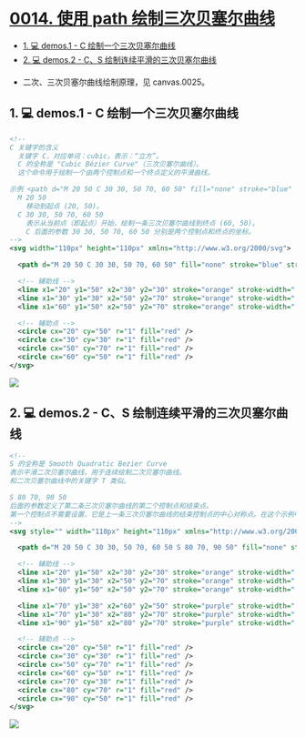 # [0014. 使用 path 绘制三次贝塞尔曲线](https://github.com/tnotesjs/TNotes.svg/tree/main/notes/0014.%20%E4%BD%BF%E7%94%A8%20path%20%E7%BB%98%E5%88%B6%E4%B8%89%E6%AC%A1%E8%B4%9D%E5%A1%9E%E5%B0%94%E6%9B%B2%E7%BA%BF)

<!-- region:toc -->

- [1. 💻 demos.1 - C 绘制一个三次贝塞尔曲线](#1--demos1---c-绘制一个三次贝塞尔曲线)
- [2. 💻 demos.2 - C、S 绘制连续平滑的三次贝塞尔曲线](#2--demos2---cs-绘制连续平滑的三次贝塞尔曲线)

<!-- endregion:toc -->
- 二次、三次贝塞尔曲线绘制原理，见 canvas.0025。

## 1. 💻 demos.1 - C 绘制一个三次贝塞尔曲线

```xml
<!--
C 关键字的含义
  关键字 C，对应单词：cubic，表示：“立方”。
  C 的全称是 "Cubic Bézier Curve"（三次贝塞尔曲线）。
  这个命令用于绘制一个由两个控制点和一个终点定义的平滑曲线。

示例 <path d="M 20 50 C 30 30, 50 70, 60 50" fill="none" stroke="blue" stroke-width="1" />
  M 20 50
    移动到起点 (20, 50)。
  C 30 30, 50 70, 60 50
    表示从当前点（即起点）开始，绘制一条三次贝塞尔曲线到终点 (60, 50)。
    C 后面的参数 30 30, 50 70, 60 50 分别是两个控制点和终点的坐标。
-->
<svg width="110px" height="110px" xmlns="http://www.w3.org/2000/svg">

  <path d="M 20 50 C 30 30, 50 70, 60 50" fill="none" stroke="blue" stroke-width="1" />

  <!-- 辅助线 -->
  <line x1="20" y1="50" x2="30" y2="30" stroke="orange" stroke-width=".5" />
  <line x1="30" y1="30" x2="50" y2="70" stroke="orange" stroke-width=".5" />
  <line x1="60" y1="50" x2="50" y2="70" stroke="orange" stroke-width=".5" />

  <!-- 辅助点 -->
  <circle cx="20" cy="50" r="1" fill="red" />
  <circle cx="30" cy="30" r="1" fill="red" />
  <circle cx="50" cy="70" r="1" fill="red" />
  <circle cx="60" cy="50" r="1" fill="red" />
</svg>
```

![](assets/2024-12-10-10-29-07.png)

## 2. 💻 demos.2 - C、S 绘制连续平滑的三次贝塞尔曲线

```xml
<!--
S 的全称是 Smooth Quadratic Bezier Curve
表示平滑二次贝塞尔曲线，用于连续绘制二次贝塞尔曲线。
和二次贝塞尔曲线中的关键字 T 类似。

S 80 70, 90 50
后面的参数定义了第二条三次贝塞尔曲线的第二个控制点和结束点。
第一个控制点不需要设置，它是上一条三次贝塞尔曲线的结束控制点的中心对称点。在这个示例中，也就是 (50, 70) 关于 (60, 50) 的对称点 (70, 30)。
-->
<svg style="" width="110px" height="110px" xmlns="http://www.w3.org/2000/svg">

  <path d="M 20 50 C 30 30, 50 70, 60 50 S 80 70, 90 50" fill="none" stroke="blue" stroke-width="1" />

  <!-- 辅助线 -->
  <line x1="20" y1="50" x2="30" y2="30" stroke="orange" stroke-width=".5" />
  <line x1="30" y1="30" x2="50" y2="70" stroke="orange" stroke-width=".5" />
  <line x1="60" y1="50" x2="50" y2="70" stroke="orange" stroke-width=".5" />

  <line x1="70" y1="30" x2="60" y2="50" stroke="purple" stroke-width=".5" />
  <line x1="70" y1="30" x2="80" y2="70" stroke="purple" stroke-width=".5" />
  <line x1="90" y1="50" x2="80" y2="70" stroke="purple" stroke-width=".5" />

  <!-- 辅助点 -->
  <circle cx="20" cy="50" r="1" fill="red" />
  <circle cx="30" cy="30" r="1" fill="red" />
  <circle cx="50" cy="70" r="1" fill="red" />
  <circle cx="60" cy="50" r="1" fill="red" />
  <circle cx="70" cy="30" r="1" fill="red" />
  <circle cx="80" cy="70" r="1" fill="red" />
  <circle cx="90" cy="50" r="1" fill="red" />
</svg>
```

![](assets/2024-12-10-10-29-27.png)
